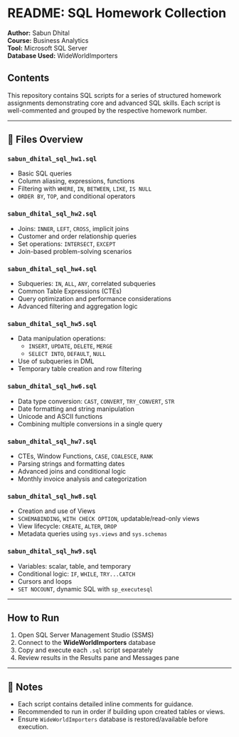 # README: SQL Homework Collection  
**Author:** Sabun Dhital  
**Course:** Business Analytics  
**Tool:** Microsoft SQL Server  
**Database Used:** WideWorldImporters

## Contents

This repository contains SQL scripts for a series of structured homework assignments demonstrating core and advanced SQL skills. Each script is well-commented and grouped by the respective homework number.

---

## 🧾 Files Overview

### `sabun_dhital_sql_hw1.sql`
- Basic SQL queries
- Column aliasing, expressions, functions
- Filtering with `WHERE`, `IN`, `BETWEEN`, `LIKE`, `IS NULL`
- `ORDER BY`, `TOP`, and conditional operators

###  `sabun_dhital_sql_hw2.sql`
- Joins: `INNER`, `LEFT`, `CROSS`, implicit joins
- Customer and order relationship queries
- Set operations: `INTERSECT`, `EXCEPT`
- Join-based problem-solving scenarios

###  `sabun_dhital_sql_hw4.sql`
- Subqueries: `IN`, `ALL`, `ANY`, correlated subqueries
- Common Table Expressions (CTEs)
- Query optimization and performance considerations
- Advanced filtering and aggregation logic

###  `sabun_dhital_sql_hw5.sql`
- Data manipulation operations:
  - `INSERT`, `UPDATE`, `DELETE`, `MERGE`
  - `SELECT INTO`, `DEFAULT`, `NULL`
- Use of subqueries in DML
- Temporary table creation and row filtering

### `sabun_dhital_sql_hw6.sql`
- Data type conversion: `CAST`, `CONVERT`, `TRY_CONVERT`, `STR`
- Date formatting and string manipulation
- Unicode and ASCII functions
- Combining multiple conversions in a single query

### `sabun_dhital_sql_hw7.sql`
- CTEs, Window Functions, `CASE`, `COALESCE`, `RANK`
- Parsing strings and formatting dates
- Advanced joins and conditional logic
- Monthly invoice analysis and categorization

### `sabun_dhital_sql_hw8.sql`
- Creation and use of Views
- `SCHEMABINDING`, `WITH CHECK OPTION`, updatable/read-only views
- View lifecycle: `CREATE`, `ALTER`, `DROP`
- Metadata queries using `sys.views` and `sys.schemas`

### `sabun_dhital_sql_hw9.sql`
- Variables: scalar, table, and temporary
- Conditional logic: `IF`, `WHILE`, `TRY...CATCH`
- Cursors and loops
- `SET NOCOUNT`, dynamic SQL with `sp_executesql`

---

## How to Run

1. Open SQL Server Management Studio (SSMS)
2. Connect to the **WideWorldImporters** database
3. Copy and execute each `.sql` script separately
4. Review results in the Results pane and Messages pane

---

## 📌 Notes
- Each script contains detailed inline comments for guidance.
- Recommended to run in order if building upon created tables or views.
- Ensure `WideWorldImporters` database is restored/available before execution.
